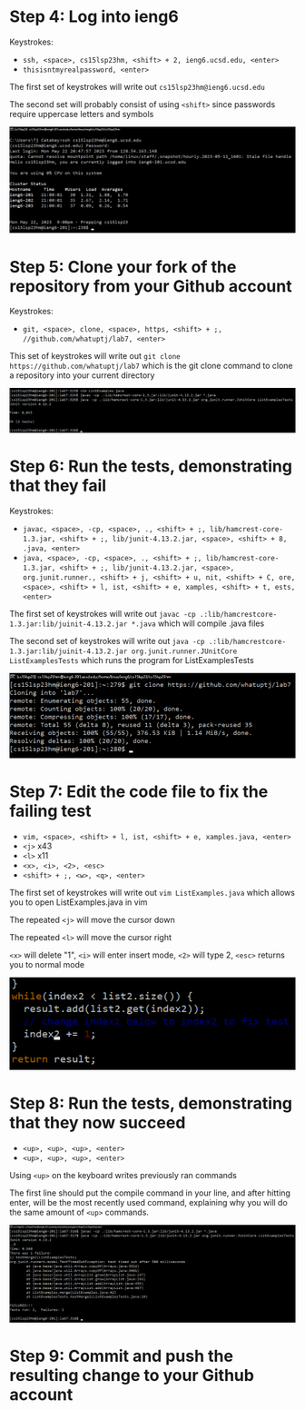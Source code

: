 # Step 4: Log into ieng6
Keystrokes:
* `ssh, <space>, cs15lsp23hm, <shift> + 2, ieng6.ucsd.edu, <enter>`
* `thisisntmyrealpassword, <enter>`

The first set of keystrokes will write out `cs15lsp23hm@ieng6.ucsd.edu`

The second set will probably consist of using `<shift>` since passwords require uppercase letters and symbols

![image](image5.png)

# Step 5: Clone your fork of the repository from your Github account
Keystrokes:
* `git, <space>, clone, <space>, https, <shift> + ;, //github.com/whatuptj/lab7, <enter>`

This set of keystrokes will write out `git clone https://github.com/whatuptj/lab7` which is the git clone command to clone a repository into your current directory

![image](image4.png)

# Step 6: Run the tests, demonstrating that they fail
Keystrokes:
* `javac, <space>, -cp, <space>, ., <shift> + ;, lib/hamcrest-core-1.3.jar, <shift> + ;, lib/junit-4.13.2.jar, <space>, <shift> + 8, .java, <enter>`
* `java, <space>, -cp, <space>, ., <shift> + ;, lib/hamcrest-core-1.3.jar, <shift> + ;, lib/junit-4.13.2.jar, <space>, org.junit.runner., <shift> + j, <shift> + u, nit, <shift> + C, ore, <space>, <shift> + l, ist, <shift> + e, xamples, <shift> + t, ests, <enter>`

The first set of keystrokes will write out `javac -cp .:lib/hamcrestcore-1.3.jar:lib/juinit-4.13.2.jar *.java` which will compile .java files

The second set of keystrokes will write out `java -cp .:lib/hamcrestcore-1.3.jar:lib/juinit-4.13.2.jar org.junit.runner.JUnitCore ListExamplesTests` which runs the program for ListExamplesTests

![image](image3.png)

# Step 7: Edit the code file to fix the failing test
* `vim, <space>, <shift> + l, ist, <shift> + e, xamples.java, <enter>`
* `<j>` x43
* `<l>` x11
* `<x>, <i>, <2>, <esc>`
* `<shift> + ;, <w>, <q>, <enter>`

The first set of keystrokes will write out `vim ListExamples.java` which allows you to open ListExamples.java in vim

The repeated `<j>` will move the cursor down
  
The repeated `<l>` will move the cursor right
  
`<x>` will delete "1", `<i>` will enter insert mode, `<2>` will type 2, `<esc>` returns you to normal mode

![image](image2.png)

# Step 8: Run the tests, demonstrating that they now succeed
* `<up>, <up>, <up>, <enter>`
* `<up>, <up>, <up>, <enter>`

Using `<up>` on the keyboard writes previously ran commands

The first line should put the compile command in your line, and after hitting enter, will be the most recently used command, explaining why you will do the same amount of `<up>` commands.

![image](image1.png)

# Step 9: Commit and push the resulting change to your Github account
